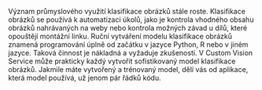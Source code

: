 Význam průmyslového využití klasifikace obrázků stále roste. Klasifikace obrázků se používá k automatizaci úkolů, jako je kontrola vhodného obsahu obrázků nahrávaných na weby nebo kontrola možných závad u dílů, které opouštějí montážní linku. Ruční vytváření modelu klasifikace obrázků znamená programování úplně od začátku v jazyce Python, R nebo v jiném jazyce. Taková činnost je nákladná a vyžaduje zkušenosti. V Custom Vision Service může prakticky každý vytvořit sofistikovaný model klasifikace obrázků. Jakmile máte vytvořený a trénovaný model, dělí vás od aplikace, která model používá, už jenom pár řádků kódu.